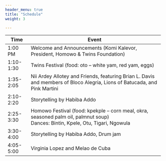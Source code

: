 ```yaml
---
header_menu: true
title: "Schedule"
weight: 3

---
```


| Time | Event |
| --- | --- |
| 1:00 PM | Welcome and Announcements (Komi Kalevor, President, Homowo & Twins Foundation) |
| 1:10-1:30 | Twins Festival (food: oto – white yam, red yam, eggs) |
| 1:35-2:05 | Nii Ardey Allotey and Friends, featuring Brian L. Davis and members of Bloco Alegria, Lions of Batucada, and Pink Martini |
| 2:10-2:20 | Storytelling by Habiba Addo |
| 2:25-3:30 | Homowo Festival (food: kpekple – corn meal, okra, seasoned palm oil, palmnut soup)<br/>Dances: Bintin, Kpele, Otu, Tigari, Ngowula |
| 3:30-4:00 | Storytelling by Habiba Addo, Drum jam |
| 4:05-5:00 | Virginia Lopez and Melao de Cuba |
